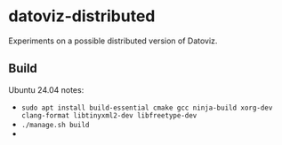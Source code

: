 # datoviz-distributed

Experiments on a possible distributed version of Datoviz.

## Build

Ubuntu 24.04 notes:

* `sudo apt install build-essential cmake gcc ninja-build xorg-dev clang-format libtinyxml2-dev libfreetype-dev`
* `./manage.sh build`
*
